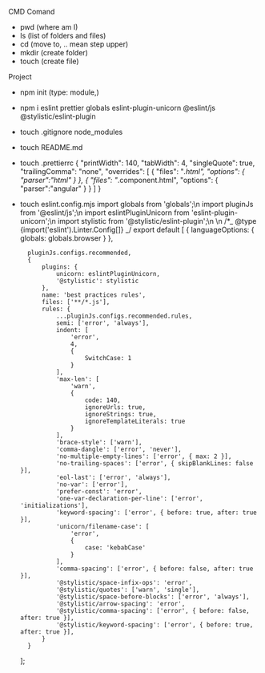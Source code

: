 CMD Comand

- pwd (where am I)
- ls (list of folders and files)
- cd (move to, .. mean step upper)
- mkdir (create folder)
- touch (create file)

Project

- npm init (type: module,)
- npm i eslint prettier globals eslint-plugin-unicorn @eslint/js @stylistic/eslint-plugin
- touch .gitignore node_modules
- touch README.md
- touch .prettierrc {
  "printWidth": 140,
  "tabWidth": 4,
  "singleQuote": true,
  "trailingComma": "none",
  "overrides": [
  {
  "files": "*.html",
  "options": {
  "parser":"html"
  }
  },
  {
  "files": "*.component.html",
  "options": {
  "parser":"angular"
  }
  }
  ]
  }
- touch eslint.config.mjs
  import globals from 'globals';\n
  import pluginJs from '@eslint/js';\n
  import eslintPluginUnicorn from 'eslint-plugin-unicorn';\n
  import stylistic from '@stylistic/eslint-plugin';\n
  \n
  /\*_ @type {import('eslint').Linter.Config[]} _/
  export default [
  {
  languageOptions: { globals: globals.browser }
  },

        pluginJs.configs.recommended,
        {
            plugins: {
                unicorn: eslintPluginUnicorn,
                '@stylistic': stylistic
            },
            name: 'best practices rules',
            files: ['**/*.js'],
            rules: {
                ...pluginJs.configs.recommended.rules,
                semi: ['error', 'always'],
                indent: [
                    'error',
                    4,
                    {
                        SwitchCase: 1
                    }
                ],
                'max-len': [
                    'warn',
                    {
                        code: 140,
                        ignoreUrls: true,
                        ignoreStrings: true,
                        ignoreTemplateLiterals: true
                    }
                ],
                'brace-style': ['warn'],
                'comma-dangle': ['error', 'never'],
                'no-multiple-empty-lines': ['error', { max: 2 }],
                'no-trailing-spaces': ['error', { skipBlankLines: false }],
                'eol-last': ['error', 'always'],
                'no-var': ['error'],
                'prefer-const': 'error',
                'one-var-declaration-per-line': ['error', 'initializations'],
                'keyword-spacing': ['error', { before: true, after: true }],
                'unicorn/filename-case': [
                    'error',
                    {
                        case: 'kebabCase'
                    }
                ],
                'comma-spacing': ['error', { before: false, after: true }],
                '@stylistic/space-infix-ops': 'error',
                '@stylistic/quotes': ['warn', 'single'],
                '@stylistic/space-before-blocks': ['error', 'always'],
                '@stylistic/arrow-spacing': 'error',
                '@stylistic/comma-spacing': ['error', { before: false, after: true }],
                '@stylistic/keyword-spacing': ['error', { before: true, after: true }],
            }
        }

    ];
